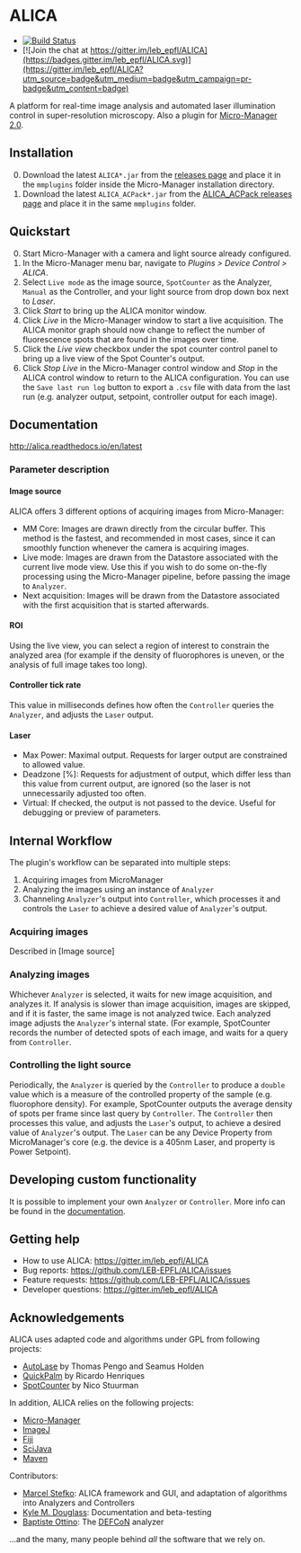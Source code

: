 # ALICA

- [![Build Status](https://travis-ci.org/LEB-EPFL/ALICA.svg?branch=master)](https://travis-ci.org/LEB-EPFL/ALICA)
- [![Join the chat at https://gitter.im/leb_epfl/ALICA](https://badges.gitter.im/leb_epfl/ALICA.svg)](https://gitter.im/leb_epfl/ALICA?utm_source=badge&utm_medium=badge&utm_campaign=pr-badge&utm_content=badge)

A platform for real-time image analysis and automated laser
illumination control in super-resolution microscopy. Also a plugin for
[Micro-Manager 2.0](https://micro-manager.org/).

## Installation
0. Download the latest `ALICA*.jar` from the [releases
page](https://github.com/LEB-EPFL/ALICA/releases) and place it in the
`mmplugins` folder inside the Micro-Manager installation directory.
1. Download the latest `ALICA_ACPack*.jar` from the [ALICA_ACPack
   releases page](https://github.com/LEB-EPFL/ALICA_ACPack/releases)
   and place it in the same `mmplugins` folder.

## Quickstart

0. Start Micro-Manager with a camera and light source already
   configured.
1. In the Micro-Manager menu bar, navigate to *Plugins > Device
   Control > ALICA*.
2. Select `Live mode` as the image source, `SpotCounter` as the
   Analyzer, `Manual` as the Controller, and your light source from
   drop down box next to *Laser*.
3. Click *Start* to bring up the ALICA monitor window.
4. Click *Live* in the Micro-Manager window to start a live
   acquisition. The ALICA monitor graph should now change to reflect
   the number of fluorescence spots that are found in the images over
   time.
5. Click the *Live view* checkbox under the spot counter control panel
   to bring up a live view of the Spot Counter's output.
6. Click *Stop Live* in the Micro-Manager control window and *Stop* in
   the ALICA control window to return to the ALICA configuration. You
   can use the `Save last run log` button to export a `.csv` file with
   data from the last run (e.g. analyzer output, setpoint, controller
   output for each image).
   
## Documentation

http://alica.readthedocs.io/en/latest

### Parameter description

#### Image source
ALICA offers 3 different options of acquiring images from
Micro-Manager:
- MM Core: Images are drawn directly from the circular buffer. This
  method is the fastest, and recommended in most cases, since it can
  smoothly function whenever the camera is acquiring images.
- Live mode: Images are drawn from the Datastore associated with the
  current live mode view. Use this if you wish to do some on-the-fly
  processing using the Micro-Manager pipeline, before passing the
  image to `Analyzer`.
- Next acquisition: Images will be drawn from the Datastore associated
  with the first acquisition that is started afterwards.
 
#### ROI
Using the live view, you can select a region of interest to constrain
the analyzed area (for example if the density of fluorophores is
uneven, or the analysis of full image takes too long).

#### Controller tick rate
This value in milliseconds defines how often the `Controller` queries
the `Analyzer`, and adjusts the `Laser` output.

#### Laser
- Max Power: Maximal output. Requests for larger output are
  constrained to allowed value.
- Deadzone [%]: Requests for adjustment of output, which differ less
  than this value from current output, are ignored (so the laser is
  not unnecessarily adjusted too often.
- Virtual: If checked, the output is not passed to the device. Useful
  for debugging or preview of parameters.

## Internal Workflow
The plugin's workflow can be separated into multiple steps:
1. Acquiring images from MicroManager
2. Analyzing the images using an instance of `Analyzer`
3. Channeling `Analyzer`'s output into `Controller`, which processes
   it and controls the `Laser` to achieve a desired value of
   `Analyzer`'s output.

### Acquiring images
Described in [Image source]
 
### Analyzing images
Whichever `Analyzer` is selected, it waits for new image acquisition,
and analyzes it. If analysis is slower than image acquisition, images
are skipped, and if it is faster, the same image is not analyzed
twice. Each analyzed image adjusts the `Analyzer`'s internal
state. (For example, SpotCounter records the number of detected spots
of each image, and waits for a query from `Controller`.

### Controlling the light source
Periodically, the `Analyzer` is queried by the `Controller` to produce
a `double` value which is a measure of the controlled property of the
sample (e.g. fluorophore density). For example, SpotCounter outputs
the average density of spots per frame since last query by
`Controller`. The `Controller` then processes this value, and adjusts
the `Laser`'s output, to achieve a desired value of `Analyzer`'s
output. The `Laser` can be any Device Property from MicroManager's
core (e.g. the device is a 405nm Laser, and property is Power
Setpoint).

## Developing custom functionality
It is possible to implement your own `Analyzer` or `Controller`.  More
info can be found in the [documentation](http://alica.readthedocs.io).

## Getting help

- How to use ALICA: https://gitter.im/leb_epfl/ALICA
- Bug reports: https://github.com/LEB-EPFL/ALICA/issues
- Feature requests: https://github.com/LEB-EPFL/ALICA/issues
- Developer questions: https://gitter.im/leb_epfl/ALICA

## Acknowledgements
ALICA uses adapted code and algorithms under GPL from following
projects:
- [AutoLase](https://micro-manager.org/wiki/AutoLase) by Thomas Pengo
  and Seamus Holden
- [QuickPalm](http://imagej.net/QuickPALM) by Ricardo Henriques
- [SpotCounter](http://imagej.net/SpotCounter) by Nico Stuurman

In addition, ALICA relies on the following projects:
- [Micro-Manager](https://micro-manager.org/)
- [ImageJ](https://imagej.net/Welcome)
- [Fiji](https://fiji.sc/)
- [SciJava](http://scijava.org/)
- [Maven](https://maven.apache.org/)
 
Contributors:
- [Marcel Stefko](https://github.com/MStefko): ALICA framework and
  GUI, and adaptation of algorithms into Analyzers and Controllers
- [Kyle M. Douglass](https://github.com/kmdouglass): Documentation and
  beta-testing
- [Baptiste Ottino](https://github.com/bottino): The
  [DEFCoN](https://github.com/LEB-EPFL/DEFCoN-ImageJ) analyzer

...and the many, many people behind *all* the software that we
rely on.


